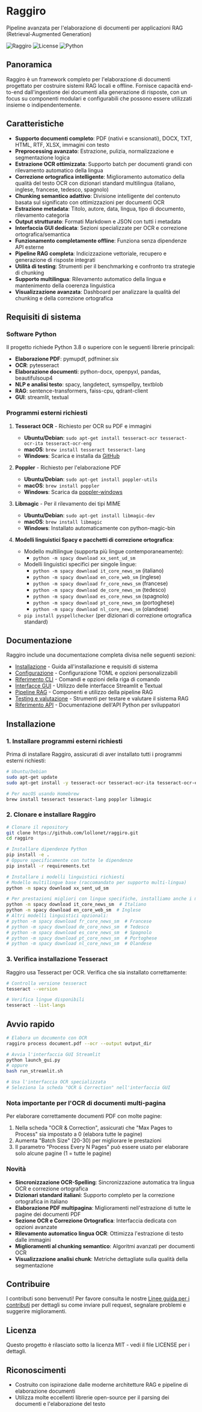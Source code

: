 # Raggiro

Pipeline avanzata per l'elaborazione di documenti per applicazioni RAG (Retrieval-Augmented Generation)

![Raggiro](https://img.shields.io/badge/Raggiro-v0.1.0-blue)
![License](https://img.shields.io/badge/License-MIT-green)
![Python](https://img.shields.io/badge/Python-3.8%2B-yellow)

## Panoramica

Raggiro è un framework completo per l'elaborazione di documenti progettato per costruire sistemi RAG locali e offline. Fornisce capacità end-to-end dall'ingestione dei documenti alla generazione di risposte, con un focus su componenti modulari e configurabili che possono essere utilizzati insieme o indipendentemente.

## Caratteristiche

- **Supporto documenti completo**: PDF (nativi e scansionati), DOCX, TXT, HTML, RTF, XLSX, immagini con testo
- **Preprocessing avanzato**: Estrazione, pulizia, normalizzazione e segmentazione logica
- **Estrazione OCR ottimizzata**: Supporto batch per documenti grandi con rilevamento automatico della lingua
- **Correzione ortografica intelligente**: Miglioramento automatico della qualità del testo OCR con dizionari standard multilingua (italiano, inglese, francese, tedesco, spagnolo)
- **Chunking semantico adattivo**: Divisione intelligente del contenuto basata sul significato con ottimizzazioni per documenti OCR
- **Estrazione metadata**: Titolo, autore, data, lingua, tipo di documento, rilevamento categoria
- **Output strutturato**: Formati Markdown e JSON con tutti i metadata
- **Interfaccia GUI dedicata**: Sezioni specializzate per OCR e correzione ortografica/semantica
- **Funzionamento completamente offline**: Funziona senza dipendenze API esterne
- **Pipeline RAG completa**: Indicizzazione vettoriale, recupero e generazione di risposte integrati
- **Utilità di testing**: Strumenti per il benchmarking e confronto tra strategie di chunking
- **Supporto multilingua**: Rilevamento automatico della lingua e mantenimento della coerenza linguistica
- **Visualizzazione avanzata**: Dashboard per analizzare la qualità del chunking e della correzione ortografica

## Requisiti di sistema

### Software Python

Il progetto richiede Python 3.8 o superiore con le seguenti librerie principali:

- **Elaborazione PDF**: pymupdf, pdfminer.six
- **OCR**: pytesseract
- **Elaborazione documenti**: python-docx, openpyxl, pandas, beautifulsoup4
- **NLP e analisi testo**: spacy, langdetect, symspellpy, textblob
- **RAG**: sentence-transformers, faiss-cpu, qdrant-client
- **GUI**: streamlit, textual

### Programmi esterni richiesti

1. **Tesseract OCR** - Richiesto per OCR su PDF e immagini
   - **Ubuntu/Debian**: `sudo apt-get install tesseract-ocr tesseract-ocr-ita tesseract-ocr-eng`
   - **macOS**: `brew install tesseract tesseract-lang`
   - **Windows**: Scarica e installa da [GitHub](https://github.com/UB-Mannheim/tesseract/wiki)

2. **Poppler** - Richiesto per l'elaborazione PDF
   - **Ubuntu/Debian**: `sudo apt-get install poppler-utils`
   - **macOS**: `brew install poppler`
   - **Windows**: Scarica da [poppler-windows](https://github.com/oschwartz10612/poppler-windows)

3. **Libmagic** - Per il rilevamento dei tipi MIME
   - **Ubuntu/Debian**: `sudo apt-get install libmagic-dev`
   - **macOS**: `brew install libmagic`
   - **Windows**: Installato automaticamente con python-magic-bin

4. **Modelli linguistici Spacy e pacchetti di correzione ortografica**:
   - Modello multilingue (supporta più lingue contemporaneamente):
     - `python -m spacy download xx_sent_ud_sm`
   - Modelli linguistici specifici per singole lingue:
     - `python -m spacy download it_core_news_sm` (italiano)
     - `python -m spacy download en_core_web_sm` (inglese)
     - `python -m spacy download fr_core_news_sm` (francese)
     - `python -m spacy download de_core_news_sm` (tedesco)
     - `python -m spacy download es_core_news_sm` (spagnolo)
     - `python -m spacy download pt_core_news_sm` (portoghese)
     - `python -m spacy download nl_core_news_sm` (olandese)
   - `pip install pyspellchecker` (per dizionari di correzione ortografica standard)

## Documentazione

Raggiro include una documentazione completa divisa nelle seguenti sezioni:

- [Installazione](docs/installation.md) - Guida all'installazione e requisiti di sistema
- [Configurazione](docs/configuration.md) - Configurazione TOML e opzioni personalizzabili
- [Riferimento CLI](docs/commands.md) - Comandi e opzioni della riga di comando
- [Interfacce GUI](docs/gui.md) - Utilizzo delle interfacce Streamlit e Textual
- [Pipeline RAG](docs/rag.md) - Componenti e utilizzo della pipeline RAG
- [Testing e valutazione](docs/testing.md) - Strumenti per testare e valutare il sistema RAG
- [Riferimento API](docs/api.md) - Documentazione dell'API Python per sviluppatori

## Installazione

### 1. Installare programmi esterni richiesti

Prima di installare Raggiro, assicurati di aver installato tutti i programmi esterni richiesti:

```bash
# Ubuntu/Debian
sudo apt-get update
sudo apt-get install -y tesseract-ocr tesseract-ocr-ita tesseract-ocr-eng tesseract-ocr-fra tesseract-ocr-deu poppler-utils libmagic-dev

# Per macOS usando Homebrew
brew install tesseract tesseract-lang poppler libmagic
```

### 2. Clonare e installare Raggiro

```bash
# Clonare il repository
git clone https://github.com/lollonet/raggiro.git
cd raggiro

# Installare dipendenze Python
pip install -e .
# Oppure specificamente con tutte le dipendenze
pip install -r requirements.txt

# Installare i modelli linguistici richiesti
# Modello multilingue base (raccomandato per supporto multi-lingua)
python -m spacy download xx_sent_ud_sm

# Per prestazioni migliori con lingue specifiche, installiamo anche i modelli dedicati
python -m spacy download it_core_news_sm  # Italiano
python -m spacy download en_core_web_sm  # Inglese
# Altri modelli linguistici opzionali:
# python -m spacy download fr_core_news_sm  # Francese
# python -m spacy download de_core_news_sm  # Tedesco
# python -m spacy download es_core_news_sm  # Spagnolo
# python -m spacy download pt_core_news_sm  # Portoghese
# python -m spacy download nl_core_news_sm  # Olandese
```

### 3. Verifica installazione Tesseract

Raggiro usa Tesseract per OCR. Verifica che sia installato correttamente:

```bash
# Controlla versione tesseract
tesseract --version

# Verifica lingue disponibili
tesseract --list-langs
```

## Avvio rapido

```bash
# Elabora un documento con OCR
raggiro process document.pdf --ocr --output output_dir

# Avvia l'interfaccia GUI Streamlit
python launch_gui.py
# oppure
bash run_streamlit.sh

# Usa l'interfaccia OCR specializzata
# Seleziona la scheda "OCR & Correction" nell'interfaccia GUI
```

### Nota importante per l'OCR di documenti multi-pagina

Per elaborare correttamente documenti PDF con molte pagine:
1. Nella scheda "OCR & Correction", assicurati che "Max Pages to Process" sia impostato a 0 (elabora tutte le pagine)
2. Aumenta "Batch Size" (20-30) per migliorare le prestazioni
3. Il parametro "Process Every N Pages" può essere usato per elaborare solo alcune pagine (1 = tutte le pagine)

### Novità

- **Sincronizzazione OCR-Spelling**: Sincronizzazione automatica tra lingua OCR e correzione ortografica
- **Dizionari standard italiani**: Supporto completo per la correzione ortografica in italiano
- **Elaborazione PDF multipagina**: Miglioramenti nell'estrazione di tutte le pagine dei documenti PDF
- **Sezione OCR e Correzione Ortografica**: Interfaccia dedicata con opzioni avanzate
- **Rilevamento automatico lingua OCR**: Ottimizza l'estrazione di testo dalle immagini
- **Miglioramenti al chunking semantico**: Algoritmi avanzati per documenti OCR
- **Visualizzazione analisi chunk**: Metriche dettagliate sulla qualità della segmentazione

## Contribuire

I contributi sono benvenuti! Per favore consulta le nostre [Linee guida per i contributi](https://github.com/lollonet/raggiro/wiki/Contributing) per dettagli su come inviare pull request, segnalare problemi e suggerire miglioramenti.

## Licenza

Questo progetto è rilasciato sotto la licenza MIT - vedi il file LICENSE per i dettagli.

## Riconoscimenti

- Costruito con ispirazione dalle moderne architetture RAG e pipeline di elaborazione documenti
- Utilizza molte eccellenti librerie open-source per il parsing dei documenti e l'elaborazione del testo